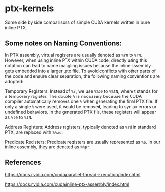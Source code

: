 # ptx-kernels
Some side by side comparisons of simple CUDA kernels written in pure inline PTX.


## Some notes on Naming Conventions:
In PTX assembly, virtual registers are usually denoted as `%r0` to `%rN`. However, when using inline PTX within CUDA code, directly using this notation can lead to name mangling issues because the inline assembly gets embedded into a larger .ptx file. To avoid conflicts with other parts of the code and ensure clear separation, the following naming conventions are adopted:

Temporary Registers: Instead of `%r`, we use `%%t0` to `%%tN`, where t stands for a temporary register. The double `%` is necessary because the CUDA compiler automatically removes one `%` when generating the final PTX file. If only a single `%` were used, it would be removed, leading to syntax errors or undefined behaviors. In the generated PTX file, these registers will appear as `%t0` to `%tN`.

Address Registers: Address registers, typically denoted as `%rd` in standard PTX, are replaced with `%%ad`. 

Predicate Registers: Predicate registers are usually represented as `%p`. In our inline assembly, they are denoted as `%%pr`.

## References 

https://docs.nvidia.com/cuda/parallel-thread-execution/index.html


https://docs.nvidia.com/cuda/inline-ptx-assembly/index.html
